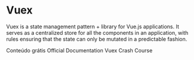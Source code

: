 # Vuex

Vuex is a state management pattern + library for Vue.js applications. It serves as a centralized store for all the components in an application, with rules ensuring that the state can only be mutated in a predictable fashion.

<ResourceGroupTitle>Conteúdo grátis</ResourceGroupTitle>
<BadgeLink colorScheme='yellow' badgeText='Leia' href='https://vuex.vuejs.org/'>Official Documentation</BadgeLink>
<BadgeLink colorScheme='purple' badgeText='Watch' href='https://www.youtube.com/watch?v=5lVQgZzLMHc'>Vuex Crash Course</BadgeLink>
